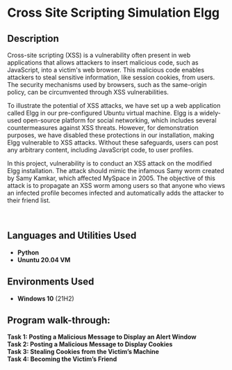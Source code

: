 <h1>Cross Site Scripting Simulation Elgg</h1>



<h2>Description</h2>
Cross-site scripting (XSS) is a vulnerability often present in web applications that allows attackers to insert malicious code, such as JavaScript, into a victim's web browser. This malicious code enables attackers to steal sensitive information, like session cookies, from users. The security mechanisms used by browsers, such as the same-origin policy, can be circumvented through XSS vulnerabilities.

To illustrate the potential of XSS attacks, we have set up a web application called Elgg in our pre-configured Ubuntu virtual machine. Elgg is a widely-used open-source platform for social networking, which includes several countermeasures against XSS threats. However, for demonstration purposes, we have disabled these protections in our installation, making Elgg vulnerable to XSS attacks. Without these safeguards, users can post any arbitrary content, including JavaScript code, to user profiles.

In this project, vulnerability is to conduct an XSS attack on the modified Elgg installation. The attack should mimic the infamous Samy worm created by Samy Kamkar, which affected MySpace in 2005. The objective of this attack is to propagate an XSS worm among users so that anyone who views an infected profile becomes infected and automatically adds the attacker to their friend list.

<br />


<h2>Languages and Utilities Used</h2>

- <b>Python</b> 
- <b>Ununtu 20.04 VM</b>

<h2>Environments Used </h2>

- <b>Windows 10</b> (21H2)

<h2>Program walk-through:</h2>

<b>Task 1: Posting a Malicious Message to Display an Alert Window<br>
<b>Task 2: Posting a Malicious Message to Display Cookies<br>
<b>Task 3: Stealing Cookies from the Victim’s Machine<br>
<b>Task 4: Becoming the Victim’s Friend<br>

<embed src a href="https://drive.google.com/file/d/1uCxoX4KH4VHQnJwIdMl1H1Zu7jlkE_vg/view" alt=""></a> </embed>




